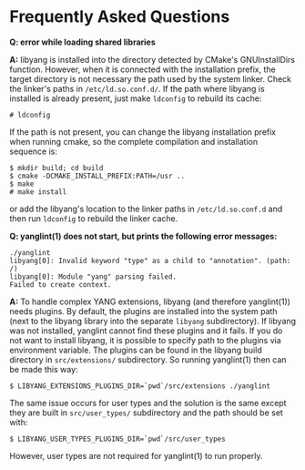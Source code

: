 # Frequently Asked Questions

__Q: error while loading shared libraries__

__A:__ libyang is installed into the directory detected by CMake's GNUInstallDirs
   function. However, when it is connected with the installation prefix, the
   target directory is not necessary the path used by the system linker. Check
   the linker's paths in `/etc/ld.so.conf.d/`. If the path where libyang is
   installed is already present, just make `ldconfig` to rebuild its cache:
```
# ldconfig
```
   If the path is not present, you can change the libyang installation prefix
   when running cmake, so the complete compilation and installation sequence is:
```
$ mkdir build; cd build
$ cmake -DCMAKE_INSTALL_PREFIX:PATH=/usr ..
$ make
# make install
```
   or add the libyang's location to the linker paths in `/etc/ld.so.conf.d` and
   then run `ldconfig` to rebuild the linker cache.

__Q: yanglint(1) does not start, but prints the following error messages:__
```
./yanglint
libyang[0]: Invalid keyword "type" as a child to "annotation". (path: /)
libyang[0]: Module "yang" parsing failed.
Failed to create context.
```

__A:__ To handle complex YANG extensions, libyang (and therefore yanglint(1))
   needs plugins. By default, the plugins are installed into the system path
   (next to the libyang library into the separate `libyang` subdirectory). If
   libyang was not installed, yanglint cannot find these plugins and it fails.
   If you do not want to install libyang, it is possible to specify path to the
   plugins via environment variable. The plugins can be found in the libyang
   build directory in `src/extensions/` subdirectory. So running yanglint(1)
   then can be made this way:
```
$ LIBYANG_EXTENSIONS_PLUGINS_DIR=`pwd`/src/extensions ./yanglint
```
   The same issue occurs for user types and the solution is the same except they
   are built in `src/user_types/` subdirectory and the path should be set with:
```
$ LIBYANG_USER_TYPES_PLUGINS_DIR=`pwd`/src/user_types
```
   However, user types are not required for yanglint(1) to run properly.
